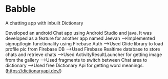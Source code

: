 # Babble
A chatting app with inbuilt Dictionary

Developed an android Chat app using Android Studio and java. It was developed as a feature for another app named Jeevan
-->Implemented signup/login functionality using Firebase Auth
-->Used Glide library to load profile pic from Firebase DB
-->Used Firebase Realtime database to store chats and retrieve chats
-->Used ActivityResultLauncher for getting image from the gallery
-->Used fragments to switch between Chat area to dictionary
-->Used free Dictionary Api for getting word meanings. (https://dictionaryapi.dev/)
